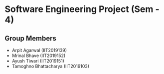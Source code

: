 # Software Engineering Project (Sem - 4)

## Group Members
- Arpit Agarwal (IIT2019139)
- Mrinal Bhave (IIT2019152)
- Ayush Tiwari (IIT2019151)
- Tamoghno Bhattacharya (IIT2019103)
